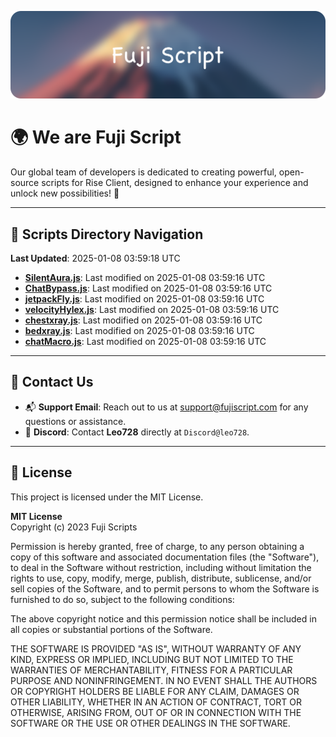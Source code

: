 ![Banner](.github/b.webp)

# 🌍 **We are Fuji Script**

Our global team of developers is dedicated to creating powerful, open-source scripts for Rise Client, designed to enhance your experience and unlock new possibilities! 🌟

---
<!-- SCRIPTS_NAVIGATION_START -->
## 📂 **Scripts Directory Navigation**

**Last Updated**: 2025-01-08 03:59:18 UTC

- **[SilentAura.js](scripts/SilentAura.js)**: Last modified on 2025-01-08 03:59:16 UTC
- **[ChatBypass.js](scripts/ChatBypass.js)**: Last modified on 2025-01-08 03:59:16 UTC
- **[jetpackFly.js](scripts/jetpackFly.js)**: Last modified on 2025-01-08 03:59:16 UTC
- **[velocityHylex.js](scripts/velocityHylex.js)**: Last modified on 2025-01-08 03:59:16 UTC
- **[chestxray.js](scripts/chestxray.js)**: Last modified on 2025-01-08 03:59:16 UTC
- **[bedxray.js](scripts/bedxray.js)**: Last modified on 2025-01-08 03:59:16 UTC
- **[chatMacro.js](scripts/chatMacro.js)**: Last modified on 2025-01-08 03:59:16 UTC

<!-- SCRIPTS_NAVIGATION_END -->

---

## 💬 **Contact Us**  
- 📬 **Support Email**: Reach out to us at [support@fujiscript.com](mailto:support@fujiscript.com) for any questions or assistance.  
- 💬 **Discord**: Contact **Leo728** directly at `Discord@leo728`.

---

## 📜 **License**

This project is licensed under the MIT License.  

**MIT License**  
Copyright (c) 2023 Fuji Scripts  

Permission is hereby granted, free of charge, to any person obtaining a copy of this software and associated documentation files (the "Software"), to deal in the Software without restriction, including without limitation the rights to use, copy, modify, merge, publish, distribute, sublicense, and/or sell copies of the Software, and to permit persons to whom the Software is furnished to do so, subject to the following conditions:  

The above copyright notice and this permission notice shall be included in all copies or substantial portions of the Software.  

THE SOFTWARE IS PROVIDED "AS IS", WITHOUT WARRANTY OF ANY KIND, EXPRESS OR IMPLIED, INCLUDING BUT NOT LIMITED TO THE WARRANTIES OF MERCHANTABILITY, FITNESS FOR A PARTICULAR PURPOSE AND NONINFRINGEMENT. IN NO EVENT SHALL THE AUTHORS OR COPYRIGHT HOLDERS BE LIABLE FOR ANY CLAIM, DAMAGES OR OTHER LIABILITY, WHETHER IN AN ACTION OF CONTRACT, TORT OR OTHERWISE, ARISING FROM, OUT OF OR IN CONNECTION WITH THE SOFTWARE OR THE USE OR OTHER DEALINGS IN THE SOFTWARE.  
